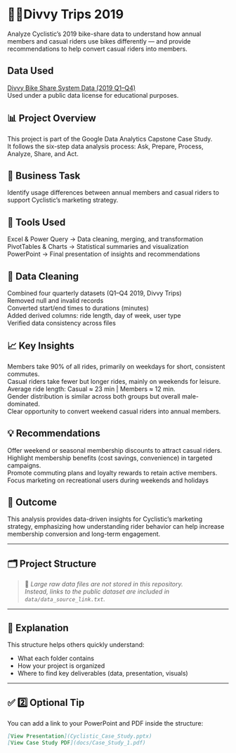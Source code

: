 # 🚴‍♂️Divvy Trips 2019
Analyze Cyclistic’s 2019 bike-share data to understand how annual members and casual riders use bikes differently — and provide recommendations to help convert casual riders into members.

## Data Used
<a href="https://divvy-tripdata.s3.amazonaws.com/index.html">Divvy Bike Share System Data (2019 Q1–Q4)</a>
</br>
Used under a public data license for educational purposes.

## 📊 Project Overview
This project is part of the Google Data Analytics Capstone Case Study.
</br>
It follows the six-step data analysis process: Ask, Prepare, Process, Analyze, Share, and Act.

## 🧩 Business Task
Identify usage differences between annual members and casual riders to support Cyclistic’s marketing strategy.

## 🧰 Tools Used
Excel & Power Query → Data cleaning, merging, and transformation
</br>
PivotTables & Charts → Statistical summaries and visualization
</br>
PowerPoint → Final presentation of insights and recommendations

## 🧹 Data Cleaning
Combined four quarterly datasets (Q1–Q4 2019, Divvy Trips)
</br>
Removed null and invalid records
</br>
Converted start/end times to durations (minutes)
</br>
Added derived columns: ride length, day of week, user type
</br>
Verified data consistency across files

## 📈 Key Insights
Members take 90% of all rides, primarily on weekdays for short, consistent commutes.
</br>
Casual riders take fewer but longer rides, mainly on weekends for leisure.
</br>
Average ride length: Casual ≈ 23 min | Members ≈ 12 min.
</br>
Gender distribution is similar across both groups but overall male-dominated.
</br>
Clear opportunity to convert weekend casual riders into annual members.

## 💡 Recommendations
Offer weekend or seasonal membership discounts to attract casual riders.
</br>
Highlight membership benefits (cost savings, convenience) in targeted campaigns.
</br>
Promote commuting plans and loyalty rewards to retain active members.
</br>
Focus marketing on recreational users during weekends and holidays

## 🧠 Outcome
This analysis provides data-driven insights for Cyclistic’s marketing strategy, emphasizing how understanding rider behavior can help increase membership conversion and long-term engagement.

---

## 🗂️ Project Structure


> 📝 *Large raw data files are not stored in this repository.  
> Instead, links to the public dataset are included in `data/data_source_link.txt`.*

---

## 🧠 Explanation
This structure helps others quickly understand:
- What each folder contains  
- How your project is organized  
- Where to find key deliverables (data, presentation, visuals)

---

## ✅ **2️⃣ Optional Tip**
You can add a link to your PowerPoint and PDF inside the structure:
```markdown
[View Presentation](Cyclistic_Case_Study.pptx)
[View Case Study PDF](docs/Case_Study_1.pdf)

